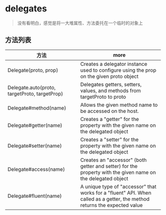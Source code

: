 # delegates

> 没有看明白，感觉是将一大堆属性、方法委托在一个临时的对象上

## 方法列表

方法                                            | more
--------------------------------------------- | -------------------------------------------------------------------------------------------------------------------------
Delegate(proto, prop)                         | Creates a delegator instance used to configure using the prop on the given proto object
Delegate.auto(proto, targetProto, targetProp) | Delegates getters, setters, values, and methods from targetProto to proto
Delegate#method(name)                         | Allows the given method name to be accessed on the host.
Delegate#getter(name)                         | Creates a "getter" for the property with the given name on the delegated object
Delegate#setter(name)                         | Creates a "setter" for the property with the given name on the delegated object
Delegate#access(name)                         | Creates an "accessor" (both getter and setter) for the property with the given name on the delegated object
Delegate#fluent(name)                         | A unique type of "accessor" that works for a "fluent" API. When called as a getter, the method returns the expected value
